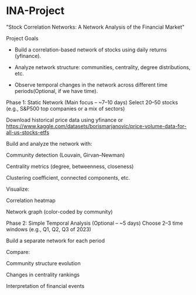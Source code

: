 # INA-Project

"Stock Correlation Networks: A Network Analysis of the Financial Market"

   
Project Goals

- Build a correlation-based network of stocks using daily returns (yfinance).

- Analyze network structure: communities, centrality, degree distributions, etc.

- Observe temporal changes in the network across different time periods(Optional, if we have time).


Phase 1: Static Network (Main focus – ~7–10 days)
Select 20–50 stocks (e.g., S&P500 top companies or a mix of sectors)

Download historical price data using yfinance
or https://www.kaggle.com/datasets/borismarjanovic/price-volume-data-for-all-us-stocks-etfs

Build and analyze the network with:

Community detection (Louvain, Girvan–Newman)

Centrality metrics (degree, betweenness, closeness)

Clustering coefficient, connected components, etc.

Visualize:

Correlation heatmap

Network graph (color-coded by community)


Phase 2: Simple Temporal Analysis (Optional – ~5 days)
Choose 2–3 time windows (e.g., Q1, Q2, Q3 of 2023)

Build a separate network for each period

Compare:

Community structure evolution

Changes in centrality rankings

Interpretation of financial events
